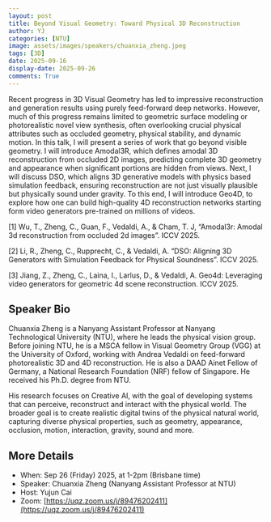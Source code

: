 ```yaml
---
layout: post
title: Beyond Visual Geometry: Toward Physical 3D Reconstruction
author: YJ
categories: [NTU]
image: assets/images/speakers/chuanxia_zheng.jpeg
tags: [3D]
date: 2025-09-16
display-date: 2025-09-26
comments: True
---
```

Recent progress in 3D Visual Geometry has led to impressive reconstruction and generation results using purely feed-forward deep networks. However, much of this progress remains limited to geometric surface modeling or photorealistic novel view synthesis, often overlooking crucial physical attributes such as occluded geometry, physical stability, and dynamic motion. In this talk, I will present a series of work that go beyond visible geometry. I will introduce Amodal3R, which defines amodal 3D reconstruction from occluded 2D images, predicting complete 3D geometry and appearance when significant portions are hidden from views. Next, I will discuss DSO, which aligns 3D generative models with physics based simulation feedback, ensuring reconstruction are not just visually plausible but physically sound under gravity. To this end, I will introduce Geo4D, to explore how one can build high-quality 4D reconstruction networks starting form video generators pre-trained on millions of videos.

[1] Wu, T., Zheng, C., Guan, F., Vedaldi, A., & Cham, T. J, “Amodal3r: Amodal 3d reconstruction from occluded 2d images”. ICCV 2025.

[2] Li, R., Zheng, C., Rupprecht, C., & Vedaldi, A. “DSO: Aligning 3D Generators with Simulation Feedback for Physical Soundness”. ICCV 2025.

[3] Jiang, Z., Zheng, C., Laina, I., Larlus, D., & Vedaldi, A. Geo4d: Leveraging video generators for geometric 4d scene reconstruction. ICCV 2025.


## Speaker Bio

Chuanxia Zheng is a Nanyang Assistant Professor at Nanyang Technological University (NTU), where he leads the physical vision group. Before joining NTU, he is a MSCA fellow in Visual Geometry Group (VGG) at the University of Oxford, working with Andrea Vedaldi on feed-forward photorealistic 3D and 4D reconstruction. He is also a DAAD Ainet Fellow of Germany, a National Research Foundation (NRF) fellow of Singapore. He received his Ph.D. degree from NTU.

His research focuses on Creative AI, with the goal of developing systems that can perceive, reconstruct and interact with the physical world. The broader goal is to create realistic digital twins of the physical natural world, capturing diverse physical properties, such as geometry, appearance, occlusion, motion, interaction, gravity, sound and more.

## More Details

- When: Sep 26 (Friday) 2025, at 1-2pm (Brisbane time)
- Speaker: Chuanxia Zheng (Nanyang Assistant Professor at NTU)
- Host: Yujun Cai
- Zoom: [https://uqz.zoom.us/j/89476202411](https://uqz.zoom.us/j/89476202411) 
